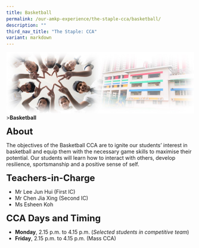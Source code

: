 ```yaml
---
title: Basketball
permalink: /our-amkp-experience/the-staple-cca/basketball/
description: ""
third_nav_title: "The Staple: CCA"
variant: markdown
---
```

![Sub-banner](/images/sub%20banner.jpg)
&gt;**Basketball**

**<font size="5">About</font>**

  
The objectives of the Basketball CCA are to ignite our students’ interest in basketball and equip them with the necessary game skills to maximise their potential. Our students will learn how to interact with others, develop resilience, sportsmanship and a positive sense of self.

**<font size="5">Teachers-in-Charge</font>**
* Mr Lee Jun Hui (First IC)
* Mr Chen Jia Xing (Second IC)
* Ms Esheen Koh


**<font size="5">CCA Days and Timing
</font>**
* **Monday**, 2.15 p.m. to 4.15 p.m. (*Selected students in competitive team*)
* **Friday**, 2.15 p.m. to 4.15 p.m. (Mass CCA)